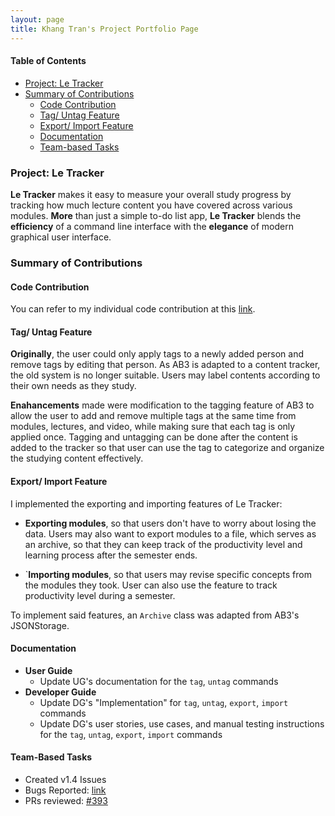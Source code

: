 ```yaml
---
layout: page
title: Khang Tran's Project Portfolio Page
---
```

#### Table of Contents
- [Project: Le Tracker](#project-le-tracker)
- [Summary of Contributions](#summary-of-contributions)
  - [Code Contribution](#code-contribution)
  - [Tag/ Untag Feature](#tag-untag-feature)
  - [Export/ Import Feature](#export-import-feature)
  - [Documentation](#documentation)
  - [Team-based Tasks](#team-based-tasks)

### Project: Le Tracker

**Le Tracker** makes it easy to measure your overall study progress by tracking how much lecture content you have covered across various modules. **More** than just a simple to-do list app, **Le Tracker** blends the **efficiency** of a command line interface with the **elegance** of modern graphical user interface.

### Summary of Contributions

#### Code Contribution
You can refer to my individual code contribution at this [link](https://nus-cs2103-ay2223s2.github.io/tp-dashboard/?search=lennoxtr&breakdown=true).

#### Tag/ Untag Feature

**Originally**, the user could only apply tags to a newly added person and remove tags by editing that person. As AB3 is adapted to a content tracker, the old system is no longer suitable. Users may label contents according to their own needs as they study.

**Enahancements** made were modification to the tagging feature of AB3 to allow the user to add and remove multiple tags at the same time from modules, lectures, and video, while making sure that each tag is only applied once. Tagging and untagging can be done after the content is added to the tracker so that user can use the tag to categorize and organize the studying content effectively.

#### Export/ Import Feature

I implemented the exporting and importing features of Le Tracker:

- **Exporting modules**, so that users don't have to worry about losing the data. Users may also want to export modules to a file, which serves as an archive, so that they can keep track of the productivity level and learning process after the semester ends.

- `**Importing modules**, so that users may revise specific concepts from the modules they took. User can also use the feature to track productivity level during a semester. 

To implement said features, an `Archive` class was adapted from AB3's JSONStorage.

#### Documentation

- **User Guide**
  - Update UG's documentation for the `tag`, `untag` commands 
- **Developer Guide**
  - Update DG's "Implementation" for `tag`, `untag`, `export`, `import` commands
  - Update DG's user stories, use cases, and manual testing instructions for the `tag`, `untag`, `export`, `import` commands

#### Team-Based Tasks

- Created v1.4 Issues
- Bugs Reported: [link](https://github.com/AY2223S2-CS2103-F10-2/tp/issues?q=is%3Aissue+author%3Alennoxtr+label%3Atype.Bug+)
- PRs reviewed: [#393](https://github.com/AY2223S2-CS2103-F10-2/tp/pull/393)
